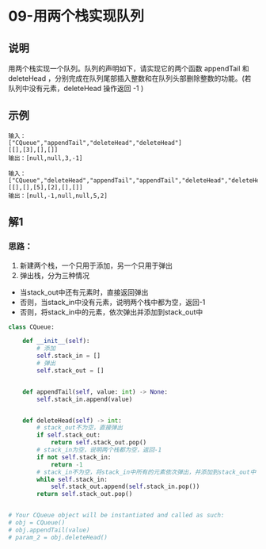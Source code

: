 # 09-用两个栈实现队列

## 说明
用两个栈实现一个队列。队列的声明如下，请实现它的两个函数 appendTail 和 deleteHead ，分别完成在队列尾部插入整数和在队列头部删除整数的功能。(若队列中没有元素，deleteHead 操作返回 -1 )

## 示例
```
输入：
["CQueue","appendTail","deleteHead","deleteHead"]
[[],[3],[],[]]
输出：[null,null,3,-1]

输入：
["CQueue","deleteHead","appendTail","appendTail","deleteHead","deleteHead"]
[[],[],[5],[2],[],[]]
输出：[null,-1,null,null,5,2]
```

## 解1
### 思路：
1. 新建两个栈，一个只用于添加，另一个只用于弹出
2. 弹出栈，分为三种情况
- 当stack_out中还有元素时，直接返回弹出
- 否则，当stack_in中没有元素，说明两个栈中都为空，返回-1
- 否则，将stack_in中的元素，依次弹出并添加到stack_out中

```python
class CQueue:

    def __init__(self):
        # 添加
        self.stack_in = []
        # 弹出
        self.stack_out = []


    def appendTail(self, value: int) -> None:
        self.stack_in.append(value)


    def deleteHead(self) -> int:
        # stack_out不为空，直接弹出
        if self.stack_out:
            return self.stack_out.pop()
        # stack_in为空，说明两个栈都为空，返回-1
        if not self.stack_in:
            return -1
        # stack_in不为空，将stack_in中所有的元素依次弹出，并添加到stack_out中
        while self.stack_in:
            self.stack_out.append(self.stack_in.pop())
        return self.stack_out.pop()


# Your CQueue object will be instantiated and called as such:
# obj = CQueue()
# obj.appendTail(value)
# param_2 = obj.deleteHead()
```